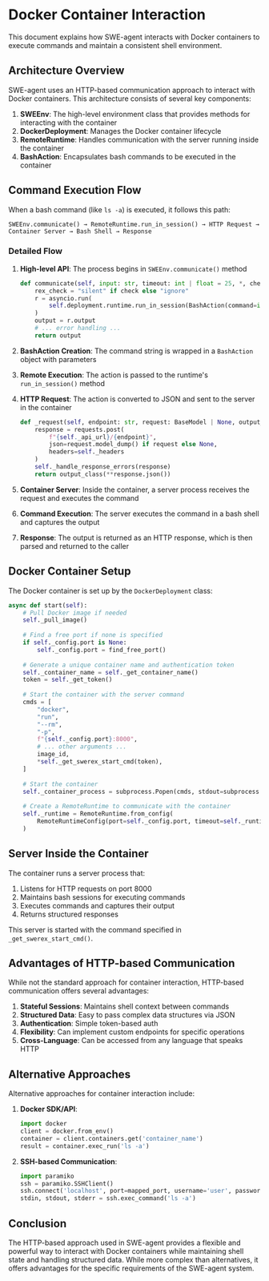 # Docker Container Interaction

This document explains how SWE-agent interacts with Docker containers to execute commands and maintain a consistent shell environment.

## Architecture Overview

SWE-agent uses an HTTP-based communication approach to interact with Docker containers. This architecture consists of several key components:

1. **SWEEnv**: The high-level environment class that provides methods for interacting with the container
2. **DockerDeployment**: Manages the Docker container lifecycle
3. **RemoteRuntime**: Handles communication with the server running inside the container
4. **BashAction**: Encapsulates bash commands to be executed in the container

## Command Execution Flow

When a bash command (like `ls -a`) is executed, it follows this path:

```
SWEEnv.communicate() → RemoteRuntime.run_in_session() → HTTP Request → Container Server → Bash Shell → Response
```

### Detailed Flow

1. **High-level API**: The process begins in `SWEEnv.communicate()` method
   ```python
   def communicate(self, input: str, timeout: int | float = 25, *, check: Literal["warn", "ignore", "raise"] = "ignore"):
       rex_check = "silent" if check else "ignore"
       r = asyncio.run(
           self.deployment.runtime.run_in_session(BashAction(command=input, timeout=timeout, check=rex_check))
       )
       output = r.output
       # ... error handling ...
       return output
   ```

2. **BashAction Creation**: The command string is wrapped in a `BashAction` object with parameters

3. **Remote Execution**: The action is passed to the runtime's `run_in_session()` method

4. **HTTP Request**: The action is converted to JSON and sent to the server in the container
   ```python
   def _request(self, endpoint: str, request: BaseModel | None, output_class: Any):
       response = requests.post(
           f"{self._api_url}/{endpoint}", 
           json=request.model_dump() if request else None, 
           headers=self._headers
       )
       self._handle_response_errors(response)
       return output_class(**response.json())
   ```

5. **Container Server**: Inside the container, a server process receives the request and executes the command

6. **Command Execution**: The server executes the command in a bash shell and captures the output

7. **Response**: The output is returned as an HTTP response, which is then parsed and returned to the caller

## Docker Container Setup

The Docker container is set up by the `DockerDeployment` class:

```python
async def start(self):
    # Pull Docker image if needed
    self._pull_image()
    
    # Find a free port if none is specified
    if self._config.port is None:
        self._config.port = find_free_port()
    
    # Generate a unique container name and authentication token
    self._container_name = self._get_container_name()
    token = self._get_token()
    
    # Start the container with the server command
    cmds = [
        "docker",
        "run",
        "--rm",
        "-p",
        f"{self._config.port}:8000",
        # ... other arguments ...
        image_id,
        *self._get_swerex_start_cmd(token),
    ]
    
    # Start the container
    self._container_process = subprocess.Popen(cmds, stdout=subprocess.PIPE, stderr=subprocess.PIPE)
    
    # Create a RemoteRuntime to communicate with the container
    self._runtime = RemoteRuntime.from_config(
        RemoteRuntimeConfig(port=self._config.port, timeout=self._runtime_timeout, auth_token=token)
    )
```

## Server Inside the Container

The container runs a server process that:

1. Listens for HTTP requests on port 8000
2. Maintains bash sessions for executing commands
3. Executes commands and captures their output
4. Returns structured responses

This server is started with the command specified in `_get_swerex_start_cmd()`.

## Advantages of HTTP-based Communication

While not the standard approach for container interaction, HTTP-based communication offers several advantages:

1. **Stateful Sessions**: Maintains shell context between commands
2. **Structured Data**: Easy to pass complex data structures via JSON
3. **Authentication**: Simple token-based auth
4. **Flexibility**: Can implement custom endpoints for specific operations
5. **Cross-Language**: Can be accessed from any language that speaks HTTP

## Alternative Approaches

Alternative approaches for container interaction include:

1. **Docker SDK/API**:
   ```python
   import docker
   client = docker.from_env()
   container = client.containers.get('container_name')
   result = container.exec_run('ls -a')
   ```

2. **SSH-based Communication**:
   ```python
   import paramiko
   ssh = paramiko.SSHClient()
   ssh.connect('localhost', port=mapped_port, username='user', password='pass')
   stdin, stdout, stderr = ssh.exec_command('ls -a')
   ```

## Conclusion

The HTTP-based approach used in SWE-agent provides a flexible and powerful way to interact with Docker containers while maintaining shell state and handling structured data. While more complex than alternatives, it offers advantages for the specific requirements of the SWE-agent system.
